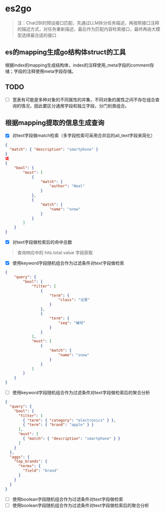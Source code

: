 # es2go

> 注：Chat2BI的预设接口匹配，先通过LLM拆分任务描述，再按照接口注释的描述方式，对任务重新描述，最后作为匹配内容检索接口，最终再由大模型选择最合适的接口

## es的mapping生成go结构体struct的工具

根据index的mapping生成结构体，index的注释使用_meta字段的comment存储；字段的注释使用meta字段存储。

## TODO
- [ ] 宽表有可能是多种对象的不同属性的并集，不同对象的属性之间不存在组合查询的情况，因此要区分通用字段和独立字段，分门别类组合。

## 根据mapping提取的信息生成查询

- [x] 对text字段做match检索（多字段检索可采用合并后的all_text字段来简化）
```json
{
  "match": { "description": "smartphone" }
}
或
{
    "bool": {
        "must": [
            {
                "match": {
                    "author": "Neal"
                }
            },
            {
                "match": {
                    "name": "snow"
                }
            }
        ]
    }
}

```
- [x] 对text字段做检索后的命中总数
> 查询响应中的 hits.total.value 字段获取
- [x] 使用keyword字段随机组合作为过滤条件对text字段做检索
```json
{
    "query": {
        "bool": {
            "filter": [
                {
                    "term": {
                        "class": "记录"
                    }
                },
                {
                    "term": {
                        "seq": "编号"
                    }
                }
            ],
            "must": [
                {
                    "match": {
                        "name": "snow"
                    }
                }
            ]
        }
    }
}
```
- [ ] 使用keyword字段随机组合作为过滤条件对text字段做检索后的聚合分析
```json
{
  "query": {
    "bool": {
      "filter": [
        { "term": { "category": "electronics" } },
        { "term": { "brand": "apple" } }
      ],
      "must": [
        { "match": { "description": "smartphone" } }
      ]
    }
  },
  "aggs": {
    "top_brands": {
      "terms": {
        "field": "brand"
      }
    }
  }
}

```
- [ ] 使用boolean字段随机组合作为过滤条件对text字段做检索
- [ ] 使用boolean字段随机组合作为过滤条件对text字段做检索后的聚合分析
